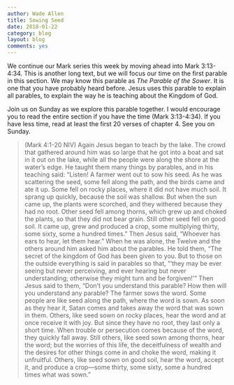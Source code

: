 ```yaml
---
author: Wade Allen
title: Sowing Seed
date: 2018-01-22
category: blog
layout: blog
comments: yes
---
```

 
We continue our Mark series this week by moving ahead into Mark 3:13-4:34. This is another long text, but we will focus our time on the first parable in this section. We may know this parable as *The Parable of the Sower*. It is one that you have probably heard before. Jesus uses this parable to explain all parables, to explain the way he is teaching about the Kingdom of God.

Join us on Sunday as we explore this parable together. I would encourage you to read the entire section if you have the time (Mark 3:13-4:34). If you have less time, read at least the first 20 verses of chapter 4. See you on Sunday.

>(Mark 4:1-20 NIV) Again Jesus began to teach by the lake. The crowd that gathered around him was so large that he got into a boat and sat in it out on the lake, while all the people were along the shore at the water’s edge. He taught them many things by parables, and in his teaching said: “Listen! A farmer went out to sow his seed. As he was scattering the seed, some fell along the path, and the birds came and ate it up. Some fell on rocky places, where it did not have much soil. It sprang up quickly, because the soil was shallow. But when the sun came up, the plants were scorched, and they withered because they had no root. Other seed fell among thorns, which grew up and choked the plants, so that they did not bear grain. Still other seed fell on good soil. It came up, grew and produced a crop, some multiplying thirty, some sixty, some a hundred times.” Then Jesus said, “Whoever has ears to hear, let them hear.” When he was alone, the Twelve and the others around him asked him about the parables. He told them, “The secret of the kingdom of God has been given to you. But to those on the outside everything is said in parables so that, “‘they may be ever seeing but never perceiving, and ever hearing but never understanding; otherwise they might turn and be forgiven!’” Then Jesus said to them, “Don’t you understand this parable? How then will you understand any parable? The farmer sows the word. Some people are like seed along the path, where the word is sown. As soon as they hear it, Satan comes and takes away the word that was sown in them. Others, like seed sown on rocky places, hear the word and at once receive it with joy. But since they have no root, they last only a short time. When trouble or persecution comes because of the word, they quickly fall away. Still others, like seed sown among thorns, hear the word; but the worries of this life, the deceitfulness of wealth and the desires for other things come in and choke the word, making it unfruitful. Others, like seed sown on good soil, hear the word, accept it, and produce a crop—some thirty, some sixty, some a hundred times what was sown.”

 
